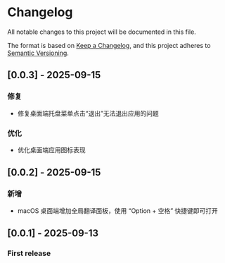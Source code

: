 # Changelog

All notable changes to this project will be documented in this file.

The format is based on [Keep a Changelog](https://keepachangelog.com/en/1.1.0/),
and this project adheres to [Semantic Versioning](https://semver.org/spec/v2.0.0.html).

## [0.0.3] - 2025-09-15

### 修复

- 修复桌面端托盘菜单点击“退出”无法退出应用的问题

### 优化

- 优化桌面端应用图标表现

## [0.0.2] - 2025-09-15

### 新增

- macOS 桌面端增加全局翻译面板，使用 “Option + 空格” 快捷键即可打开

## [0.0.1] - 2025-09-13

### First release
